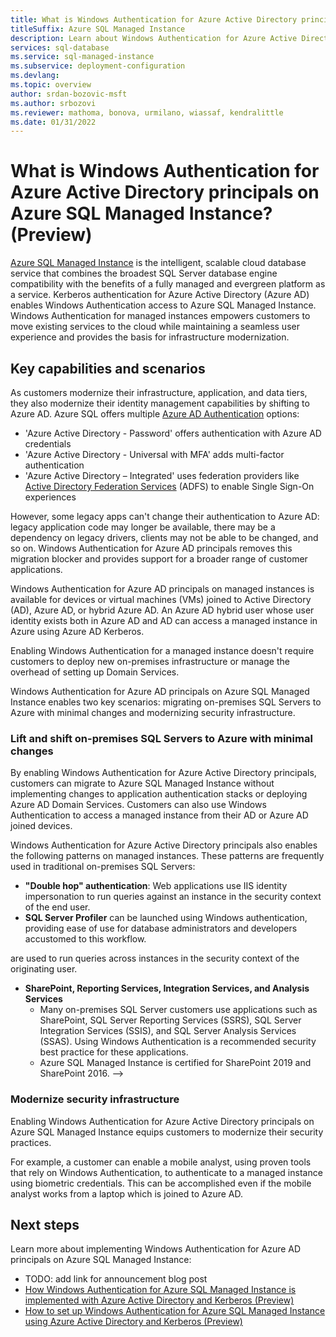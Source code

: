 ```yaml
---
title: What is Windows Authentication for Azure Active Directory principals on Azure SQL Managed Instance? (Preview)
titleSuffix: Azure SQL Managed Instance
description: Learn about Windows Authentication for Azure Active Directory principals on Azure SQL Managed Instance.
services: sql-database
ms.service: sql-managed-instance
ms.subservice: deployment-configuration
ms.devlang: 
ms.topic: overview
author: srdan-bozovic-msft
ms.author: srbozovi
ms.reviewer: mathoma, bonova, urmilano, wiassaf, kendralittle
ms.date: 01/31/2022
---
```


# What is Windows Authentication for Azure Active Directory principals on Azure SQL Managed Instance? (Preview)

[Azure SQL Managed Instance](sql-managed-instance-paas-overview.md) is the intelligent, scalable cloud database service that combines the broadest SQL Server database engine compatibility with the benefits of a fully managed and evergreen platform as a service. Kerberos authentication for Azure Active Directory (Azure AD) enables Windows Authentication access to Azure SQL Managed Instance. Windows Authentication for managed instances empowers customers to move existing services to the cloud while maintaining a seamless user experience and provides the basis for infrastructure modernization.

## Key capabilities and scenarios

As customers modernize their infrastructure, application, and data tiers, they also modernize their identity management capabilities by shifting to Azure AD. Azure SQL offers multiple [Azure AD Authentication](/azure/azure-sql/database/authentication-aad-overview.md) options:

- 'Azure Active Directory - Password' offers authentication with Azure AD credentials
- 'Azure Active Directory - Universal with MFA' adds multi-factor authentication
- 'Azure Active Directory – Integrated' uses federation providers like [Active Directory Federation Services](/windows-server/identity/active-directory-federation-services) (ADFS) to enable Single Sign-On experiences

However, some legacy apps can't change their authentication to Azure AD: legacy application code may longer be available, there may be a dependency on legacy drivers, clients may not be able to be changed, and so on. Windows Authentication for Azure AD principals removes this migration blocker and provides support for a broader range of customer applications.

Windows Authentication for Azure AD principals on managed instances is available for devices or virtual machines (VMs) joined to Active Directory (AD), Azure AD, or hybrid Azure AD. An Azure AD hybrid user whose user identity exists both in Azure AD and AD can access a managed instance in Azure using Azure AD Kerberos.

Enabling Windows Authentication for a managed instance doesn't require customers to deploy new on-premises infrastructure or manage the overhead of setting up Domain Services.

Windows Authentication for Azure AD principals on Azure SQL Managed Instance enables two key scenarios: migrating on-premises SQL Servers to Azure with minimal changes and modernizing security infrastructure.

### Lift and shift on-premises SQL Servers to Azure with minimal changes

By enabling Windows Authentication for Azure Active Directory principals, customers can migrate to Azure SQL Managed Instance without implementing changes to application authentication stacks or deploying Azure AD Domain Services. Customers can also use Windows Authentication to access a managed instance from their AD or Azure AD joined devices.

Windows Authentication for Azure Active Directory principals also enables the following patterns on managed instances. These patterns are frequently used in traditional on-premises SQL Servers:


- **"Double hop" authentication**: <!--- TODO: link to double hop article once it's created -->  Web applications use IIS identity impersonation to run queries against an instance in the security context of the end user.
- **SQL Server Profiler** can be launched using Windows authentication, providing ease of use for database administrators and developers accustomed to this workflow.

 <!--- Hold off on this until we validate that we have support for this:
- **Linked servers**  <!--- TODO: link to linked server article once it's created --> are used to run queries across instances in the security context of the originating user.
- **SharePoint, Reporting Services, Integration Services, and Analysis Services** 
    - Many on-premises SQL Server customers use applications such as SharePoint, SQL Server Reporting Services (SSRS), SQL Server Integration Services (SSIS), and SQL Server Analysis Services (SSAS). Using Windows Authentication is a recommended security best practice for these applications.
    - Azure SQL Managed Instance is certified for SharePoint 2019 and SharePoint 2016.
-->

### Modernize security infrastructure

Enabling Windows Authentication for Azure Active Directory principals on Azure SQL Managed Instance equips customers to modernize their security practices.

For example, a customer can enable a mobile analyst, using proven tools that rely on Windows Authentication, to authenticate to a managed instance using biometric credentials. This can be accomplished even if the mobile analyst works from a laptop which is joined to Azure AD.

## Next steps

Learn more about implementing Windows Authentication for Azure AD principals on Azure SQL Managed Instance:

- TODO: add link for announcement blog post
- [How Windows Authentication for Azure SQL Managed Instance is implemented with Azure Active Directory and Kerberos (Preview)](winauth-implementation-aad-kerberos.md)
- [How to set up Windows Authentication for Azure SQL Managed Instance using Azure Active Directory and Kerberos (Preview)](winauth-azuread-setup.md)
